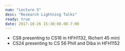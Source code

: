 ```yaml
---
num: "Lecture 5"
desc: "Research Lightning Talks"
ready: true
date: 2017-10-26 15:30:00.00-7:00
---
```


* CS8 presenting to CS16 in HFH1132, Richert 45 min)
* CS24 presenting to CS 56 Phill and Diba in HFH1152
